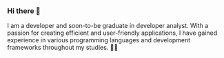 ### Hi there 👋

I am a developer and soon-to-be graduate in developer analyst. With a passion for creating efficient and user-friendly applications, I have gained experience in various programming languages and development frameworks throughout my studies. 👩‍💻

<!--
**JamilaaH/JamilaaH** is a ✨ _special_ ✨ repository because its `README.md` (this file) appears on your GitHub profile.

Here are some ideas to get you started:

- 🔭 I’m currently working on ...
- 🌱 I’m currently learning ...
- 👯 I’m looking to collaborate on ...
- 🤔 I’m looking for help with ...
- 💬 Ask me about ...
- 📫 How to reach me: ...
- 😄 Pronouns: ...
- ⚡ Fun fact: ...
-->
